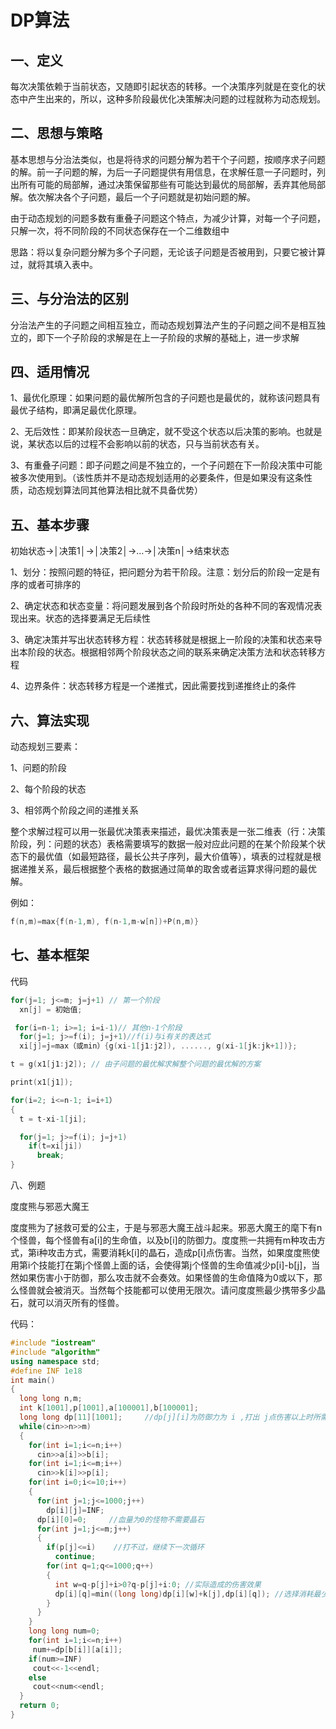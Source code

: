 # DP算法

## 一、定义

每次决策依赖于当前状态，又随即引起状态的转移。一个决策序列就是在变化的状态中产生出来的，所以，这种多阶段最优化决策解决问题的过程就称为动态规划。

## 二、思想与策略

基本思想与分治法类似，也是将待求的问题分解为若干个子问题，按顺序求子问题的解。前一子问题的解，为后一子问题提供有用信息，在求解任意一子问题时，列出所有可能的局部解，通过决策保留那些有可能达到最优的局部解，丢弃其他局部解。依次解决各个子问题，最后一个子问题就是初始问题的解。

由于动态规划的问题多数有重叠子问题这个特点，为减少计算，对每一个子问题，只解一次，将不同阶段的不同状态保存在一个二维数组中

思路：将以复杂问题分解为多个子问题，无论该子问题是否被用到，只要它被计算过，就将其填入表中。

## 三、与分治法的区别

分治法产生的子问题之间相互独立，而动态规划算法产生的子问题之间不是相互独立的，即下一个子阶段的求解是在上一子阶段的求解的基础上，进一步求解

## 四、适用情况

1、最优化原理：如果问题的最优解所包含的子问题也是最优的，就称该问题具有最优子结构，即满足最优化原理。

2、无后效性：即某阶段状态一旦确定，就不受这个状态以后决策的影响。也就是说，某状态以后的过程不会影响以前的状态，只与当前状态有关。

3、有重叠子问题：即子问题之间是不独立的，一个子问题在下一阶段决策中可能被多次使用到。（该性质并不是动态规划适用的必要条件，但是如果没有这条性质，动态规划算法同其他算法相比就不具备优势）

## 五、基本步骤

初始状态→│决策1│→│决策2│→…→│决策n│→结束状态

1、划分：按照问题的特征，把问题分为若干阶段。注意：划分后的阶段一定是有序的或者可排序的

2、确定状态和状态变量：将问题发展到各个阶段时所处的各种不同的客观情况表现出来。状态的选择要满足无后续性

3、确定决策并写出状态转移方程：状态转移就是根据上一阶段的决策和状态来导出本阶段的状态。根据相邻两个阶段状态之间的联系来确定决策方法和状态转移方程

4、边界条件：状态转移方程是一个递推式，因此需要找到递推终止的条件

## 六、算法实现

动态规划三要素：

1、问题的阶段

2、每个阶段的状态

3、相邻两个阶段之间的递推关系

整个求解过程可以用一张最优决策表来描述，最优决策表是一张二维表（行：决策阶段，列：问题的状态）表格需要填写的数据一般对应此问题的在某个阶段某个状态下的最优值（如最短路径，最长公共子序列，最大价值等），填表的过程就是根据递推关系，最后根据整个表格的数据通过简单的取舍或者运算求得问题的最优解。

例如：

```c++
f(n,m)=max{f(n-1,m), f(n-1,m-w[n])+P(n,m)}
```



## 七、基本框架

代码
```C++
for(j=1; j<=m; j=j+1) // 第一个阶段
  xn[j] = 初始值;

 for(i=n-1; i>=1; i=i-1)// 其他n-1个阶段
  for(j=1; j>=f(i); j=j+1)//f(i)与i有关的表达式
  xi[j]=j=max（或min）{g(xi-1[j1:j2]), ......, g(xi-1[jk:jk+1])};

t = g(x1[j1:j2]); // 由子问题的最优解求解整个问题的最优解的方案

print(x1[j1]);

for(i=2; i<=n-1; i=i+1）
{ 
  t = t-xi-1[ji];

  for(j=1; j>=f(i); j=j+1)
    if(t=xi[ji])
      break;
}
```

八、例题

度度熊与邪恶大魔王

度度熊为了拯救可爱的公主，于是与邪恶大魔王战斗起来。邪恶大魔王的麾下有n个怪兽，每个怪兽有a[i]的生命值，以及b[i]的防御力。度度熊一共拥有m种攻击方式，第i种攻击方式，需要消耗k[i]的晶石，造成p[i]点伤害。当然，如果度度熊使用第i个技能打在第j个怪兽上面的话，会使得第j个怪兽的生命值减少p[i]-b[j]，当然如果伤害小于防御，那么攻击就不会奏效。如果怪兽的生命值降为0或以下，那么怪兽就会被消灭。当然每个技能都可以使用无限次。请问度度熊最少携带多少晶石，就可以消灭所有的怪兽。

代码：

```c++
#include "iostream"
#include "algorithm"
using namespace std;
#define INF 1e18
int main()
{
  long long n,m;
  int k[1001],p[1001],a[100001],b[100001];
  long long dp[11][1001];     //dp[j][i]为防御力为 i ,打出 j点伤害以上时所需的最少晶石。
  while(cin>>n>>m)
  {
    for(int i=1;i<=n;i++)
      cin>>a[i]>>b[i];
    for(int i=1;i<=m;i++)
      cin>>k[i]>>p[i];
    for(int i=0;i<=10;i++)
    {
      for(int j=1;j<=1000;j++)
        dp[i][j]=INF;
      dp[i][0]=0;     //血量为0的怪物不需要晶石
      for(int j=1;j<=m;j++)
      {
        if(p[j]<=i)    //打不过，继续下一次循环
          continue;
        for(int q=1;q<=1000;q++) 
        {
          int w=q-p[j]+i>0?q-p[j]+i:0; //实际造成的伤害效果
          dp[i][q]=min((long long)dp[i][w]+k[j],dp[i][q]); //选择消耗最少的技能
        }
      }
    }
    long long num=0;
    for(int i=1;i<=n;i++)
     num+=dp[b[i]][a[i]];
    if(num>=INF)
     cout<<-1<<endl;
    else
     cout<<num<<endl;
  }
  return 0;
}
```

